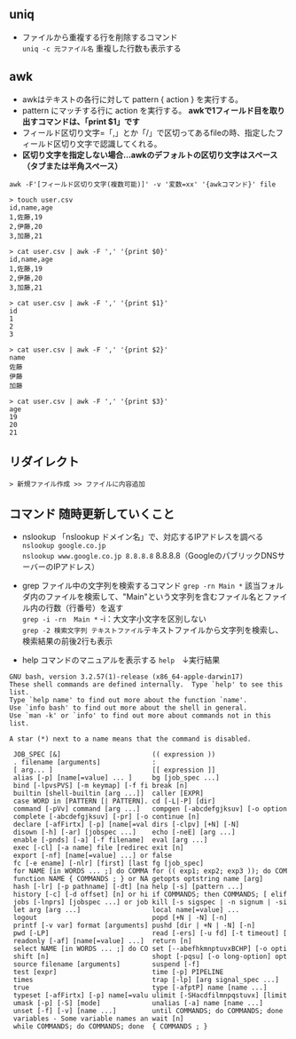 ## uniq
- ファイルから重複する行を削除するコマンド  
```uniq -c 元ファイル名``` 重複した行数も表示する

## awk
- awkはテキストの各行に対して pattern { action } を実行する。  
- pattern にマッチする行に action を実行する。 **awkで1フィールド目を取り出すコマンドは、「print $1」です**  
- フィールド区切り文字=「,」とか「/」で区切ってあるfileの時、指定したフィールド区切り文字で認識してくれる。  
- **区切り文字を指定しない場合…awkのデフォルトの区切り文字はスペース（タブまたは半角スペース）**

```awk -F'[フィールド区切り文字(複数可能)]' -v '変数=xx' '{awkコマンド}' file```

```
> touch user.csv
id,name,age
1,佐藤,19
2,伊藤,20
3,加藤,21

> cat user.csv | awk -F ',' '{print $0}'
id,name,age
1,佐藤,19
2,伊藤,20
3,加藤,21

> cat user.csv | awk -F ',' '{print $1}'
id
1
2
3

> cat user.csv | awk -F ',' '{print $2}'
name
佐藤
伊藤
加藤

> cat user.csv | awk -F ',' '{print $3}'
age
19
20
21

```

## リダイレクト
```> 新規ファイル作成 >> ファイルに内容追加``` 

## コマンド 随時更新していくこと
- nslookup 「nslookup ドメイン名」で、対応するIPアドレスを調べる  
```nslookup google.co.jp```  
```nslookup www.google.co.jp 8.8.8.8``` 8.8.8.8（GoogleのパブリックDNSサーバーのIPアドレス）

- grep ファイル中の文字列を検索するコマンド
```grep -rn Main *``` 該当フォルダ内のファイルを検索して、"Main"という文字列を含むファイル名とファイル内の行数（行番号）を返す  
```grep -i -rn  Main *``` -i：大文字小文字を区別しない  
```grep -2 検索文字列 テキストファイル```テキストファイルから文字列を検索し、検索結果の前後2行も表示

- help コマンドのマニュアルを表示する
```help```　↓実行結果  
```
GNU bash, version 3.2.57(1)-release (x86_64-apple-darwin17)
These shell commands are defined internally.  Type `help' to see this list.
Type `help name' to find out more about the function `name'.
Use `info bash' to find out more about the shell in general.
Use `man -k' or `info' to find out more about commands not in this list.

A star (*) next to a name means that the command is disabled.

 JOB_SPEC [&]                       (( expression ))
 . filename [arguments]             :
 [ arg... ]                         [[ expression ]]
 alias [-p] [name[=value] ... ]     bg [job_spec ...]
 bind [-lpvsPVS] [-m keymap] [-f fi break [n]
 builtin [shell-builtin [arg ...]]  caller [EXPR]
 case WORD in [PATTERN [| PATTERN]. cd [-L|-P] [dir]
 command [-pVv] command [arg ...]   compgen [-abcdefgjksuv] [-o option
 complete [-abcdefgjksuv] [-pr] [-o continue [n]
 declare [-afFirtx] [-p] [name[=val dirs [-clpv] [+N] [-N]
 disown [-h] [-ar] [jobspec ...]    echo [-neE] [arg ...]
 enable [-pnds] [-a] [-f filename]  eval [arg ...]
 exec [-cl] [-a name] file [redirec exit [n]
 export [-nf] [name[=value] ...] or false
 fc [-e ename] [-nlr] [first] [last fg [job_spec]
 for NAME [in WORDS ... ;] do COMMA for (( exp1; exp2; exp3 )); do COM
 function NAME { COMMANDS ; } or NA getopts optstring name [arg]
 hash [-lr] [-p pathname] [-dt] [na help [-s] [pattern ...]
 history [-c] [-d offset] [n] or hi if COMMANDS; then COMMANDS; [ elif
 jobs [-lnprs] [jobspec ...] or job kill [-s sigspec | -n signum | -si
 let arg [arg ...]                  local name[=value] ...
 logout                             popd [+N | -N] [-n]
 printf [-v var] format [arguments] pushd [dir | +N | -N] [-n]
 pwd [-LP]                          read [-ers] [-u fd] [-t timeout] [
 readonly [-af] [name[=value] ...]  return [n]
 select NAME [in WORDS ... ;] do CO set [--abefhkmnptuvxBCHP] [-o opti
 shift [n]                          shopt [-pqsu] [-o long-option] opt
 source filename [arguments]        suspend [-f]
 test [expr]                        time [-p] PIPELINE
 times                              trap [-lp] [arg signal_spec ...]
 true                               type [-afptP] name [name ...]
 typeset [-afFirtx] [-p] name[=valu ulimit [-SHacdfilmnpqstuvx] [limit
 umask [-p] [-S] [mode]             unalias [-a] name [name ...]
 unset [-f] [-v] [name ...]         until COMMANDS; do COMMANDS; done
 variables - Some variable names an wait [n]
 while COMMANDS; do COMMANDS; done  { COMMANDS ; }
 ```


